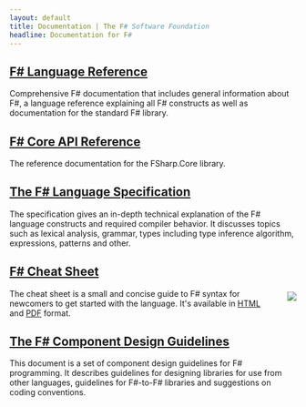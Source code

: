 ```yaml
---
layout: default
title: Documentation | The F# Software Foundation
headline: Documentation for F#
---
```


## [F# Language Reference](https://docs.microsoft.com/dotnet/fsharp/language-reference/)

Comprehensive F# documentation that includes general information about F#, a language reference explaining all F# constructs as well as documentation for the standard F# library.

## [F# Core API Reference](https://fsharp.github.io/fsharp-core-docs/)

The reference documentation for the FSharp.Core library.

## [The F# Language Specification](../specs/language-spec) 

The specification gives an in-depth 
technical explanation of the F# language constructs and required compiler behavior. 
It discusses topics such as lexical analysis, grammar, types including type inference 
algorithm, expressions, patterns and other.

## [F# Cheat Sheet](https://github.com/fsprojects/fsharp-cheatsheet)

<img src="../images/thumbs/cheetsheet.png" style="float:right;margin:5px 0px 5px 25px;" />

The cheat sheet is a small and concise guide to F# syntax for newcomers to get started with the language. It's available in [HTML](https://fsprojects.github.io/fsharp-cheatsheet/) and [PDF](https://fsprojects.github.io/fsharp-cheatsheet/fsharp-cheatsheet.pdf) format.

## [The F# Component Design Guidelines](https://docs.microsoft.com/dotnet/fsharp/style-guide/component-design-guidelines)

This document is a set of component 
design guidelines for F# programming. It describes guidelines for designing libraries 
for use from other languages, guidelines for F#-to-F# libraries and suggestions on 
coding conventions.
